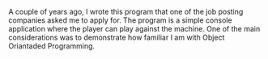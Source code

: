 A couple of years ago, I wrote this program that one of the job posting companies asked me to apply for. The program is a simple console application where the player can play against the machine. One of the main considerations was to demonstrate how familiar I am with Object Oriantaded Programming.
